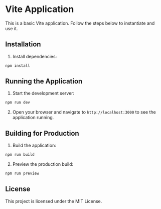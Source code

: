 # Vite Application

This is a basic Vite application. Follow the steps below to instantiate and use it.

## Installation

1. Install dependencies:

```sh
npm install
```

## Running the Application

1. Start the development server:

```sh
npm run dev
```

2. Open your browser and navigate to `http://localhost:3000` to see the application running.

## Building for Production

1. Build the application:

```sh
npm run build
```

2. Preview the production build:

```sh
npm run preview
```

## License

This project is licensed under the MIT License.
